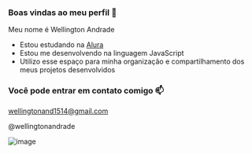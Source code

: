 ### Boas   vindas ao meu perfil 🐎

Meu nome é Wellington Andrade

- Estou estudando na [Alura](https://www.alura.com.br)
- Estou me desenvolvendo na linguagem JavaScript
- Utilizo esse espaço para minha organização e compartilhamento dos meus projetos desenvolvidos

### Você pode entrar em contato comigo 📫

wellingtonand1514@gmail.com

@wellingtonandrade

![image](https://github.com/user-attachments/assets/916d636a-cbef-430c-a62b-e961819da4d0)

